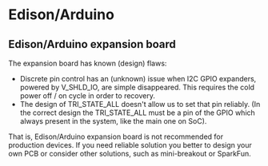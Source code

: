 # Edison/Arduino

## Edison/Arduino expansion board
The expansion board has known (design) flaws:
  * Discrete pin control has an (unknown) issue when I2C GPIO expanders, powered by V_SHLD_IO, are simple disappeared. This requires the cold power off / on cycle in order to recovery.
  * The design of TRI_STATE_ALL doesn't allow us to set that pin reliably. (In the correct design the TRI_STATE_ALL must be a pin of the GPIO which always present in the system, like the main one on SoC).

That is, Edison/Arduino expansion board is not recommended for production devices. If you need reliable solution you better to design your own PCB or consider other solutions, such as mini-breakout or SparkFun.
